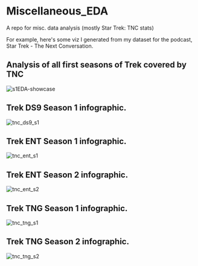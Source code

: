 # Miscellaneous_EDA
A repo for misc. data analysis (mostly Star Trek: TNC stats)

For example, here's some viz I generated from my dataset for the podcast, Star Trek - The Next Conversation.

## Analysis of all first seasons of Trek covered by TNC
![s1EDA-showcase](https://github.com/TristanLouthRobins/Miscellaneous_EDA/assets/62044678/4ed6069c-9195-4903-87dc-6c40126fe676)

## Trek DS9 Season 1 infographic.
![tnc_ds9_s1](https://github.com/TristanLouthRobins/Miscellaneous_EDA/assets/62044678/0caedd58-c113-4bad-a5bd-5685cd159582)

## Trek ENT Season 1 infographic.
![tnc_ent_s1](https://github.com/TristanLouthRobins/Miscellaneous_EDA/assets/62044678/fa931bca-b9c1-4a72-81c1-462be7028190)

## Trek ENT Season 2 infographic.
![tnc_ent_s2](https://github.com/TristanLouthRobins/Miscellaneous_EDA/assets/62044678/92e51a5c-5d57-4e58-a108-47bfa2b55463)

## Trek TNG Season 1 infographic.
![tnc_tng_s1](https://github.com/TristanLouthRobins/Miscellaneous_EDA/assets/62044678/1362f3af-c2f9-4399-824d-80a3e4c1881c)

## Trek TNG Season 2 infographic.
![tnc_tng_s2](https://github.com/TristanLouthRobins/Miscellaneous_EDA/assets/62044678/5789279e-9864-4bbf-82c2-82e2358463fa)


